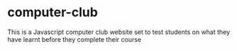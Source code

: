 # computer-club
This is a Javascript computer club website set to test students on what they have learnt before they complete their course
